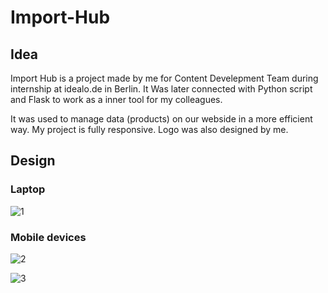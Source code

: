 # Import-Hub

## Idea
Import Hub is a project made by me for Content Develepment Team during internship at idealo.de in Berlin. It Was later connected with Python script and Flask to work as a inner tool for my colleagues. 

It was used to manage data (products) on our webside in a more efficient way. My project is fully responsive.
Logo was also designed by me.

## Design
### Laptop
![1](https://user-images.githubusercontent.com/91131233/224796522-785784b9-cdce-4d1e-ac61-6ac1823bf1af.png)

### Mobile devices
![2](https://user-images.githubusercontent.com/91131233/224796560-79c5028e-03b0-482b-8674-519268af9487.png)

![3](https://user-images.githubusercontent.com/91131233/224796567-d291eead-9a90-4b29-b472-1e18f7970b1c.png)
